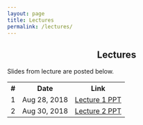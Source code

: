 ```yaml
---
layout: page
title: Lectures
permalink: /lectures/
---
```


<h2><center> Lectures </center></h2>
Slides from lecture are posted below.

<table style="width:60%; border:1px">
  <tr>
    <b><th>#</th>
    <th>Date</th> 
     <th>Link</th></b>
  </tr>
  <tr>
    <td>1</td>
    <td>Aug 28, 2018</td> 
   <td><a href="https://drive.google.com/open?id=1emeHcyBkpA_KLdm1mQpeDQQ9QyjUBCCt">Lecture 1 PPT</a> </td>
  </tr>
  <tr>
    <td>2</td>
    <td> Aug 30, 2018 </td> 
   <td><a href="">Lecture 2 PPT</a> </td>
  </tr>
</table>
